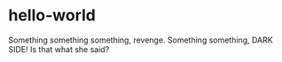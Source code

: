 # hello-world
Something something something, revenge.
Something something, DARK SIDE!
Is that what she said?
